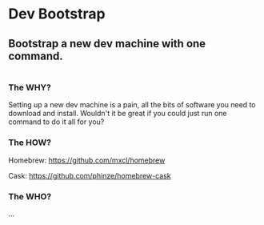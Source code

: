 # Dev Bootstrap

## Bootstrap a new dev machine with one command.

```

```

### The WHY?

Setting up a new dev machine is a pain, all the bits of software you need to download and install. Wouldn't it be great if you could just run one command to do it all for you?

### The HOW?

Homebrew:
https://github.com/mxcl/homebrew

Cask:
https://github.com/phinze/homebrew-cask

### The WHO?

...

